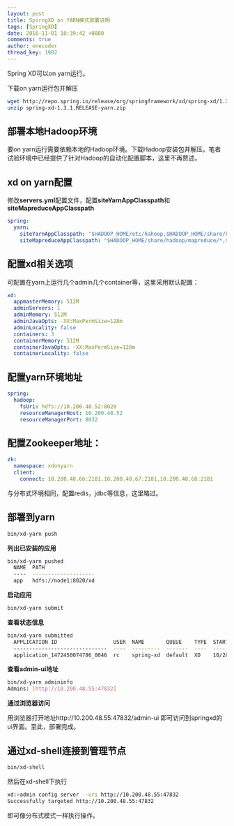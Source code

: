 ```yaml
---
layout: post
title: SpirngXD on YARN模式部署说明
tags: [SpringXD]
date: 2016-11-01 10:39:42 +0800
comments: true
author: onecoder
thread_key: 1902
---
```

Spring XD可以on yarn运行。

下载on yarn运行包并解压

```bash
wget http://repo.spring.io/release/org/springframework/xd/spring-xd/1.3.1.RELEASE/spring-xd-1.3.1.RELEASE-yarn.zip
unzip spring-xd-1.3.1.RELEASE-yarn.zip
```

## 部署本地Hadoop环境

要on yarn运行需要依赖本地的Hadoop环境。下载Hadoop安装包并解压。笔者试验环境中已经提供了针对Hadoop的自动化配置脚本，这里不再赘述。

## xd on yarn配置

修改**servers.yml**配置文件，配置**siteYarnAppClasspath**和**siteMapreduceAppClasspath**

```yaml
spring:
  yarn:
    siteYarnAppClasspath: "$HADOOP_HOME/etc/hahoop,$HADOOP_HOME/share/hadoop/common/*,$HADOOP_HOME/share/hadoop/common/lib/*,$HADOOP_HOME/share/hadoop/hdfs/*,$HADOOP_HOME/share/hadoop/hdfs/lib/*,$HADOOP_HOME/share/hadoop/yarn/*,$HADOOP_HOME/share/hadoop/yarn/lib/*"
    siteMapreduceAppClasspath: "$HADOOP_HOME/share/hadoop/mapreduce/*,$HADOOP_HOME/share/hadoop/mapreduce/lib/*"
```

## 配置xd相关选项

可配置在yarn上运行几个admin几个container等，这里采用默认配置：

```yaml
xd:
  appmasterMemory: 512M
  adminServers: 1
  adminMemory: 512M
  adminJavaOpts: -XX:MaxPermSize=128m
  adminLocality: false
  containers: 3
  containerMemory: 512M
  containerJavaOpts: -XX:MaxPermSize=128m
  containerLocality: false
```

## 配置yarn环境地址

```yaml
spring:
  hadoop:
    fsUri: hdfs://10.200.48.52:8020
    resourceManagerHost: 10.200.48.52
    resourceManagerPort: 8032
```

## 配置Zookeeper地址：

```yaml
zk:
  namespace: xdonyarn
  client:
    connect: 10.200.48.66:2181,10.200.48.67:2181,10.200.48.68:2181
```

与分布式环境相同，配置redis，jdbc等信息，这里略过。

## 部署到yarn

```bash
bin/xd-yarn push
```

**列出已安装的应用**

```bash
bin/xd-yarn pushed
  NAME  PATH
  ----  --------------------
  app   hdfs://node1:8020/xd
```

**启动应用**

```bash
bin/xd-yarn submit
```

**查看状态信息**

```bash
bin/xd-yarn submitted
  APPLICATION ID                  USER  NAME       QUEUE    TYPE  STARTTIME         FINISHTIME  STATE    FINALSTATUS  ORIGINAL TRACKING URL
  ------------------------------  ----  ---------  -------  ----  ----------------  ----------  -------  -----------  -------------------------
  application_1472450074786_0046  rc    spring-xd  default  XD    10/28/16 2:46 PM  N/A         RUNNING  UNDEFINED    http://10.200.48.54:46604
```

**查看admin-ui地址**

```bash
bin/xd-yarn admininfo
Admins: [http://10.200.48.55:47832]
```

**通过浏览器访问**

用浏览器打开地址http://10.200.48.55:47832/admin-ui
即可访问到springxd的ui界面。至此，部署完成。

## 通过xd-shell连接到管理节点

```bash
bin/xd-shell
```
然后在xd-shell下执行

```bash
xd:>admin config server --uri http://10.200.48.55:47832
Successfully targeted http://10.200.48.55:47832
```

即可像分布式模式一样执行操作。
